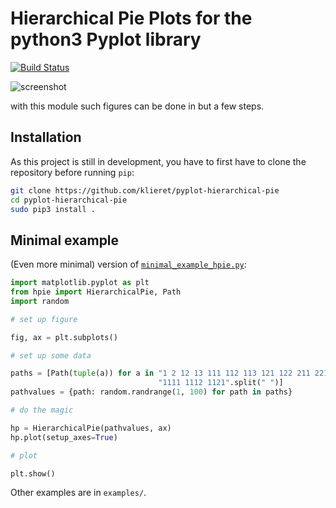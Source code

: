 # Hierarchical Pie Plots for the python3 Pyplot library

[![Build Status](https://travis-ci.org/klieret/pyplot-hierarchical-pie.svg?branch=master)](https://travis-ci.org/klieret/pyplot-hierarchical-pie)

![screenshot](https://cloud.githubusercontent.com/assets/13602468/20237536/68419834-a8d5-11e6-9e43-bc33a645c411.png)

with this module such figures can be done in but a few steps.

## Installation

As this project is still in development, you have to first have to clone the repository before running ```pip```:

```sh
git clone https://github.com/klieret/pyplot-hierarchical-pie
cd pyplot-hierarchical-pie
sudo pip3 install .
```

## Minimal example

(Even more minimal) version of [```minimal_example_hpie.py```](https://github.com/klieret/pyplot-hierarchical-pie/blob/master/examples/minimal_example_hpie.py):

```python
import matplotlib.pyplot as plt
from hpie import HierarchicalPie, Path
import random

# set up figure

fig, ax = plt.subplots()

# set up some data

paths = [Path(tuple(a)) for a in "1 2 12 13 111 112 113 121 122 211 221 222 "
                                 "1111 1112 1121".split(" ")]
pathvalues = {path: random.randrange(1, 100) for path in paths}

# do the magic

hp = HierarchicalPie(pathvalues, ax)
hp.plot(setup_axes=True)

# plot

plt.show()
```

Other examples are in ```examples/```.  